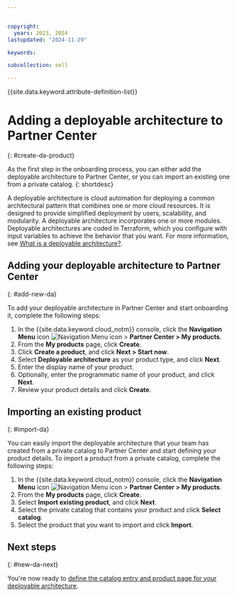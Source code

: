 ```yaml
---


copyright:
  years: 2023, 2024
lastupdated: "2024-11-29"

keywords:

subcollection: sell

---
```


{{site.data.keyword.attribute-definition-list}}

# Adding a deployable architecture to Partner Center
{: #create-da-product}

As the first step in the onboarding process, you can either add the deployable architecture to Partner Center, or you can import an existing one from a private catalog.
{: shortdesc}

A deployable architecture is cloud automation for deploying a common architectural pattern that combines one or more cloud resources. It is designed to provide simplified deployment by users, scalability, and modularity. A deployable architecture incorporates one or more modules. Deployable architectures are coded in Terraform, which you configure with input variables to achieve the behavior that you want. For more information, see [What is a deployable architecture?](/docs/secure-enterprise?topic=secure-enterprise-understand-module-da&interface=ui#what-is-da).



## Adding your deployable architecture to Partner Center
{: #add-new-da}

To add your deployable architecture in Partner Center and start onboarding it, complete the following steps:

1. In the {{site.data.keyword.cloud_notm}} console, click the **Navigation Menu** icon ![Navigation Menu icon](../icons/icon_hamburger.svg "Menu") > **Partner Center > My products**.
1. From the **My products** page, click **Create**.
1. Click **Create a product**, and click **Next > Start now**.
1. Select **Deployable architecture** as your product type, and click **Next**.
1. Enter the display name of your product.
1. Optionally, enter the programmatic name of your product, and click **Next**.
1. Review your product details and click **Create**.

## Importing an existing product
{: #import-da}

You can easily import the deployable architecture that your team has created from a private catalog to Partner Center and start defining your product details. To import a product from a private catalog, complete the following steps:

1. In the {{site.data.keyword.cloud_notm}} console, click the **Navigation Menu** icon ![Navigation Menu icon](../icons/icon_hamburger.svg "Menu") > **Partner Center > My products**.
1. From the **My products** page, click **Create**.
1. Select **Import existing product**, and click **Next**.
1. Select the private catalog that contains your product and click **Select catalog**.
1. Select the product that you want to import and click **Import**.

## Next steps
{: #new-da-next}

You're now ready to [define the catalog entry and product page for your deployable architecture](/docs/sell?topic=sell-da-catalog-details&interface=ui).
